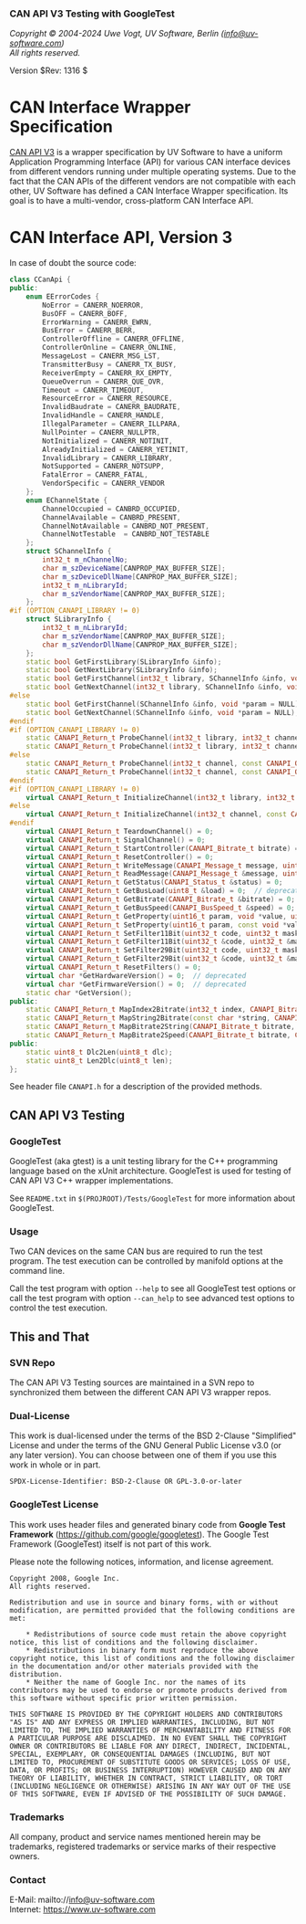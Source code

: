 ### CAN API V3 Testing with GoogleTest

_Copyright &copy; 2004-2024 Uwe Vogt, UV Software, Berlin (info@uv-software.com)_ \
_All rights reserved._

Version $Rev: 1316 $

# CAN Interface Wrapper Specification

[CAN API V3](https://mac-can.github.io/wrapper/canapi-v3/) is a wrapper specification by UV Software to have a uniform Application Programming Interface (API) for various CAN interface devices from different vendors running under multiple operating systems.
Due to the fact that the CAN APIs of the different vendors are not compatible with each other, UV Software has defined a CAN Interface Wrapper specification.
Its goal is to have a multi-vendor, cross-platform CAN Interface API.

# CAN Interface API, Version 3

In case of doubt the source code:

```C++
class CCanApi {
public:
    enum EErrorCodes {
        NoError = CANERR_NOERROR,
        BusOFF = CANERR_BOFF,
        ErrorWarning = CANERR_EWRN,
        BusError = CANERR_BERR,
        ControllerOffline = CANERR_OFFLINE,
        ControllerOnline = CANERR_ONLINE,
        MessageLost = CANERR_MSG_LST,
        TransmitterBusy = CANERR_TX_BUSY,
        ReceiverEmpty = CANERR_RX_EMPTY,
        QueueOverrun = CANERR_QUE_OVR,
        Timeout = CANERR_TIMEOUT,
        ResourceError = CANERR_RESOURCE,
        InvalidBaudrate = CANERR_BAUDRATE,
        InvalidHandle = CANERR_HANDLE,
        IllegalParameter = CANERR_ILLPARA,
        NullPointer = CANERR_NULLPTR,
        NotInitialized = CANERR_NOTINIT,
        AlreadyInitialized = CANERR_YETINIT,
        InvalidLibrary = CANERR_LIBRARY,
        NotSupported = CANERR_NOTSUPP,
        FatalError = CANERR_FATAL,
        VendorSpecific = CANERR_VENDOR
    };
    enum EChannelState {
        ChannelOccupied = CANBRD_OCCUPIED,
        ChannelAvailable = CANBRD_PRESENT,
        ChannelNotAvailable = CANBRD_NOT_PRESENT,
        ChannelNotTestable  = CANBRD_NOT_TESTABLE 
    };
    struct SChannelInfo {
        int32_t m_nChannelNo;
        char m_szDeviceName[CANPROP_MAX_BUFFER_SIZE];
        char m_szDeviceDllName[CANPROP_MAX_BUFFER_SIZE];
        int32_t m_nLibraryId;
        char m_szVendorName[CANPROP_MAX_BUFFER_SIZE];
    };
#if (OPTION_CANAPI_LIBRARY != 0)
    struct SLibraryInfo {
        int32_t m_nLibraryId;
        char m_szVendorName[CANPROP_MAX_BUFFER_SIZE];
        char m_szVendorDllName[CANPROP_MAX_BUFFER_SIZE];
    };
    static bool GetFirstLibrary(SLibraryInfo &info);
    static bool GetNextLibrary(SLibraryInfo &info);
    static bool GetFirstChannel(int32_t library, SChannelInfo &info, void *param = NULL);
    static bool GetNextChannel(int32_t library, SChannelInfo &info, void *param = NULL);
#else
    static bool GetFirstChannel(SChannelInfo &info, void *param = NULL);
    static bool GetNextChannel(SChannelInfo &info, void *param = NULL);
#endif
#if (OPTION_CANAPI_LIBRARY != 0)
    static CANAPI_Return_t ProbeChannel(int32_t library, int32_t channel, const CANAPI_OpMode_t &opMode, const void *param, EChannelState &state);
    static CANAPI_Return_t ProbeChannel(int32_t library, int32_t channel, const CANAPI_OpMode_t &opMode, EChannelState &state);
#else
    static CANAPI_Return_t ProbeChannel(int32_t channel, const CANAPI_OpMode_t &opMode, const void *param, EChannelState &state);
    static CANAPI_Return_t ProbeChannel(int32_t channel, const CANAPI_OpMode_t &opMode, EChannelState &state);
#endif
#if (OPTION_CANAPI_LIBRARY != 0)
    virtual CANAPI_Return_t InitializeChannel(int32_t library, int32_t channel, const CANAPI_OpMode_t &opMode, const void *param = NULL) = 0;
#else
    virtual CANAPI_Return_t InitializeChannel(int32_t channel, const CANAPI_OpMode_t &opMode, const void *param = NULL) = 0;
#endif
    virtual CANAPI_Return_t TeardownChannel() = 0;
    virtual CANAPI_Return_t SignalChannel() = 0;
    virtual CANAPI_Return_t StartController(CANAPI_Bitrate_t bitrate) = 0;
    virtual CANAPI_Return_t ResetController() = 0;
    virtual CANAPI_Return_t WriteMessage(CANAPI_Message_t message, uint16_t timeout = 0U) = 0;
    virtual CANAPI_Return_t ReadMessage(CANAPI_Message_t &message, uint16_t timeout = CANWAIT_INFINITE) = 0;
    virtual CANAPI_Return_t GetStatus(CANAPI_Status_t &status) = 0;
    virtual CANAPI_Return_t GetBusLoad(uint8_t &load) = 0;  // deprecated
    virtual CANAPI_Return_t GetBitrate(CANAPI_Bitrate_t &bitrate) = 0;
    virtual CANAPI_Return_t GetBusSpeed(CANAPI_BusSpeed_t &speed) = 0;
    virtual CANAPI_Return_t GetProperty(uint16_t param, void *value, uint32_t nbyte) = 0;
    virtual CANAPI_Return_t SetProperty(uint16_t param, const void *value, uint32_t nbyte) = 0;
    virtual CANAPI_Return_t SetFilter11Bit(uint32_t code, uint32_t mask) = 0;
    virtual CANAPI_Return_t GetFilter11Bit(uint32_t &code, uint32_t &mask) = 0;
    virtual CANAPI_Return_t SetFilter29Bit(uint32_t code, uint32_t mask) = 0;
    virtual CANAPI_Return_t GetFilter29Bit(uint32_t &code, uint32_t &mask) = 0;
    virtual CANAPI_Return_t ResetFilters() = 0;
    virtual char *GetHardwareVersion() = 0;  // deprecated
    virtual char *GetFirmwareVersion() = 0;  // deprecated
    static char *GetVersion();
public:
    static CANAPI_Return_t MapIndex2Bitrate(int32_t index, CANAPI_Bitrate_t &bitrate);
    static CANAPI_Return_t MapString2Bitrate(const char *string, CANAPI_Bitrate_t &bitrate, bool &data, bool &sam);
    static CANAPI_Return_t MapBitrate2String(CANAPI_Bitrate_t bitrate, char *string, size_t length, bool data = false, bool sam = false);
    static CANAPI_Return_t MapBitrate2Speed(CANAPI_Bitrate_t bitrate, CANAPI_BusSpeed_t &speed);
public:
    static uint8_t Dlc2Len(uint8_t dlc);
    static uint8_t Len2Dlc(uint8_t len);
};
```
See header file `CANAPI.h` for a description of the provided methods.

## CAN API V3 Testing

### GoogleTest

GoogleTest (aka gtest) is a unit testing library for the C++ programming language based on the xUnit architecture.
GoogleTest is used for testing of CAN API V3 C++ wrapper implementations.

See `README.txt` in `$(PROJROOT)/Tests/GoogleTest` for more information about GoogleTest.

### Usage

Two CAN devices on the same CAN bus are required to run the test program.
The test execution can be controlled by manifold options at the command line.

Call the test program with option `--help` to see all GoogleTest test options or
call the test program with option `--can_help` to see advanced test options to control the test execution.

## This and That

### SVN Repo

The CAN API V3 Testing sources are maintained in a SVN repo to synchronized them between the different CAN API V3 wrapper repos.

### Dual-License

This work is dual-licensed under the terms of the BSD 2-Clause "Simplified" License and under the terms of the GNU General Public License v3.0 (or any later version).
You can choose between one of them if you use this work in whole or in part.

`SPDX-License-Identifier: BSD-2-Clause OR GPL-3.0-or-later`

### GoogleTest License

This work uses header files and generated binary code from **Google Test Framework** (https://github.com/google/googletest).
The Google Test Framework (GoogleTest) itself is not part of this work.

Please note the following notices, information, and license agreement.

```
Copyright 2008, Google Inc.
All rights reserved.

Redistribution and use in source and binary forms, with or without
modification, are permitted provided that the following conditions are
met:

    * Redistributions of source code must retain the above copyright
notice, this list of conditions and the following disclaimer.
    * Redistributions in binary form must reproduce the above
copyright notice, this list of conditions and the following disclaimer
in the documentation and/or other materials provided with the
distribution.
    * Neither the name of Google Inc. nor the names of its
contributors may be used to endorse or promote products derived from
this software without specific prior written permission.

THIS SOFTWARE IS PROVIDED BY THE COPYRIGHT HOLDERS AND CONTRIBUTORS
"AS IS" AND ANY EXPRESS OR IMPLIED WARRANTIES, INCLUDING, BUT NOT
LIMITED TO, THE IMPLIED WARRANTIES OF MERCHANTABILITY AND FITNESS FOR
A PARTICULAR PURPOSE ARE DISCLAIMED. IN NO EVENT SHALL THE COPYRIGHT
OWNER OR CONTRIBUTORS BE LIABLE FOR ANY DIRECT, INDIRECT, INCIDENTAL,
SPECIAL, EXEMPLARY, OR CONSEQUENTIAL DAMAGES (INCLUDING, BUT NOT
LIMITED TO, PROCUREMENT OF SUBSTITUTE GOODS OR SERVICES; LOSS OF USE,
DATA, OR PROFITS; OR BUSINESS INTERRUPTION) HOWEVER CAUSED AND ON ANY
THEORY OF LIABILITY, WHETHER IN CONTRACT, STRICT LIABILITY, OR TORT
(INCLUDING NEGLIGENCE OR OTHERWISE) ARISING IN ANY WAY OUT OF THE USE
OF THIS SOFTWARE, EVEN IF ADVISED OF THE POSSIBILITY OF SUCH DAMAGE.
```

### Trademarks

All company, product and service names mentioned herein may be trademarks, registered trademarks or service marks of their respective owners.

### Contact

E-Mail: mailto://info@uv-software.com \
Internet: https://www.uv-software.com
